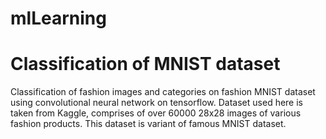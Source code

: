 # mlLearning

# Classification of MNIST dataset
Classification of fashion images and categories on fashion MNIST dataset using convolutional neural network on tensorflow. Dataset used here is taken from Kaggle, comprises of over 60000 28x28 images of various fashion products. This dataset is variant of famous  MNIST dataset.

